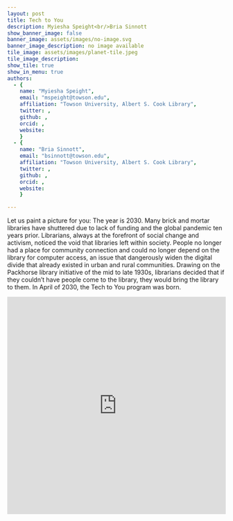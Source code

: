 ```yaml
---
layout: post
title: Tech to You
description: Myiesha Speight<br/>Bria Sinnott
show_banner_image: false
banner_image: assets/images/no-image.svg
banner_image_description: no image available
tile_image: assets/images/planet-tile.jpeg
tile_image_description:
show_tile: true
show_in_menu: true
authors:
  - {
    name: "Myiesha Speight",
    email: "mspeight@towson.edu",
    affiliation: "Towson University, Albert S. Cook Library",
    twitter: ,
    github: ,
    orcid: ,
    website:
    }
  - {
    name: "Bria Sinnott",
    email: "bsinnott@towson.edu",
    affiliation: "Towson University, Albert S. Cook Library",
    twitter: ,
    github: ,
    orcid: ,
    website:
    }

---
```


Let us paint a picture for you: The year is 2030. Many brick and mortar libraries have shuttered due to lack of funding and the global pandemic ten years prior. Librarians, always at the forefront of social change and activism, noticed the void that libraries left within society. People no longer had a place for community connection and could no longer depend on the library for computer access, an issue that dangerously widen the digital divide that already existed in urban and rural communities.  Drawing on the Packhorse library initiative of the mid to late 1930s, librarians decided that if they couldn’t have people come to the library, they would bring the library to them. In April of 2030, the Tech to You program was born.

<div class="sway" style="width: 100%; height: 500px; margin-bottom: 25px;">
    <iframe src="https://sway.office.com/s/WlTb61kGUB4JiKei/embed" frameborder="0" marginheight="0" marginwidth="0" max-width="100%" sandbox="allow-forms allow-modals allow-orientation-lock allow-popups allow-same-origin allow-scripts" scrolling="no" style="border: none; width: 100%; height: inherit; height: -webkit-fill-available; height: fill-available;" allowfullscreen mozallowfullscreen msallowfullscreen webkitallowfullscreen></iframe>
</div>

<!-- **********************************
// Disable scroll at specified distance
*********************************** -->

<script>
var distance = ($('.sway').offset().top) - 80;

function noScroll() {
  window.scrollTo(0, distance);
}

$(window).scroll(function() {
    if ( $(this).scrollTop() >= distance ) {
        window.addEventListener('scroll', noScroll);
    } else {
        window.removeEventListener('scroll', noScroll);
    }
});
</script>